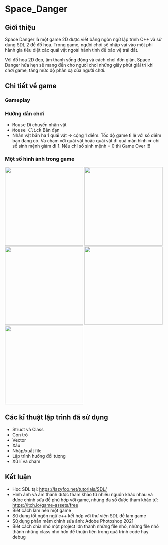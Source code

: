 # Space_Danger
## Giới thiệu
Space Danger là một game 2D được viết bằng ngôn ngữ lập trình C++ và sử dụng SDL 2 để đồ họa. Trong game, người chơi sẽ nhập vai vào một phi hành gia tiêu diệt các quái vật ngoài hành tinh để bảo vệ trái đất.

Với đồ họa 2D đẹp, âm thanh sống động và cách chơi đơn giản, Space Danger hứa hẹn sẽ mang đến cho người chơi những giây phút giải trí khi chơi game, tăng mức độ phản xạ của người chơi.

## Chi tiết về game

### Gameplay
### Hướng dẫn chơi
* <kbd>Mouse</kbd> Di chuyển nhân vật
* <kbd>Mouse Click</kbd> Bắn đạn
* Nhân vật bắn hạ 1 quái vật => cộng 1 điểm. Tốc độ game tỉ lệ với số điểm bạn đang có. Va chạm với quái vật hoặc quái vật đi quá màn hình => chỉ số sinh mệnh giảm đi 1. Nếu chỉ số sinh mệnh = 0 thì Game Over !!! 

### Một số hình ảnh trong game
<img src="https://i.imgur.com/Bi8iRAa.png" alt="" width="250" /> <img src="https://i.imgur.com/IOZNhyQ.png" alt="" width="250" /> <img src="https://i.imgur.com/mRfwfeh.png" alt="" width="250" />
<img src="https://i.imgur.com/a5majjt.png" alt="" width="250" />  <img src="https://i.imgur.com/SjzUJCV.png" alt="" width="250" />


## Các kĩ thuật lập trình đã sử dụng
* Struct và Class
* Con trỏ
* Vector
* Xâu
* Nhập/xuất file
* Lập trình hướng đối tượng
* Xử lí va chạm

## Kết luận
* Học SDL tại: https://lazyfoo.net/tutorials/SDL/
* Hình ảnh và âm thanh được tham khảo từ nhiều nguồn khác nhau và được chỉnh sửa để phù hợp với game, nhưng đa số được tham khảo từ: https://itch.io/game-assets/free
* Biết cách làm nên một game
* Sử dụng tốt ngôn ngữ c++ kết hợp với thư viện SDL để làm game
* Sử dụng phần mềm chỉnh sửa ảnh: Adobe Photoshop 2021
* Biết cách chia nhỏ một project lớn thành những file nhỏ, những file nhỏ thành những class nhỏ hơn để thuận tiện trong quá trình code hay debug

